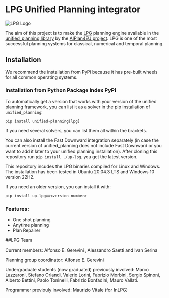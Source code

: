# LPG Unified Planning integrator

![LPG Logo](https://github.com/aiplan4eu/up-lpg/blob/master/logoLPG.gif "LPG Logo")

The aim of this project is to make the [LPG](https://lpg.unibs.it)
planning engine available in the [unified_planning
library](https://github.com/aiplan4eu/unified-planning) by the
[AIPlan4EU project](https://www.aiplan4eu-project.eu/). LPG
is one of the most successful planning systems for classical, numerical and temporal planning.


## Installation

We recommend the installation from PyPi because it has pre-built wheels for all common operating systems.

### Installation from Python Package Index PyPi

To automatically get a version that works with your version of the unified planning framework, you can list it as a solver in the pip installation of ```unified_planning```:

```
pip install unified-planning[lpg]
```

If you need several solvers, you can list them all within the brackets.

You can also install the Fast Downward integration separately (in case the current version of unified_planning does not include Fast Downward or you want to add it later to your unified planning installation). After cloning this repository run
```pip install ./up-lpg```.
you get the latest version. 

This repository incudes the LPG binaries compiled for Linux and Windows. The installation has been tested in Ubuntu 20.04.3 LTS and Windows 10 version 22H2.

If you need an older version, you can install it with:

```
pip install up-lpg==<version number>
```


### Features:
- One shot planning
- Anytime planning
- Plan Repairer


##LPG Team

Current members: Alfonso E. Gerevini , Alessandro Saetti and Ivan Serina

Planning group coordinator: Alfonso E. Gerevini

Undergraduate students (now graduated) previously involved: Marco Lazzaroni, Stefano Orlandi, Valerio Lorini, Fabrizio Morbini, Sergio Spinoni, Alberto Bettini, Paolo Toninelli, Fabrizio Bonfadini, Mauro Vallati.

Programmer previouly involved: Maurizio Vitale (for InLPG)
 

